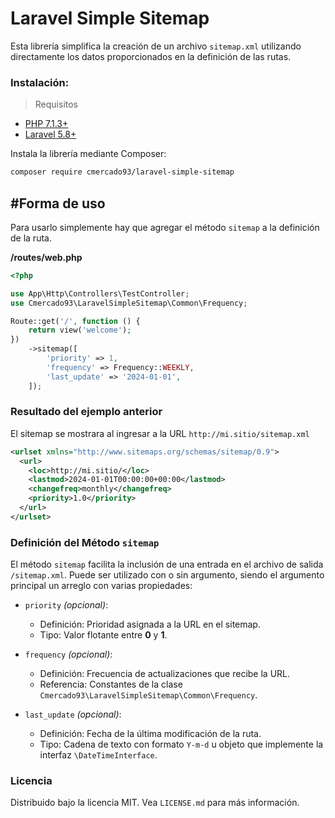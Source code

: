 # Laravel Simple Sitemap

Esta librería simplifica la creación de un archivo `sitemap.xml` utilizando directamente los datos proporcionados en la definición de las rutas.

### Instalación:

> Requisitos
- [PHP 7.1.3+](https://php.net/releases/)
- [Laravel 5.8+](https://github.com/laravel/laravel)

Instala la librería mediante Composer:

```bash
composer require cmercado93/laravel-simple-sitemap
```

## #Forma de uso

Para usarlo simplemente hay que agregar el método `sitemap` a la definición de la ruta.

**/routes/web.php**
```php
<?php

use App\Http\Controllers\TestController;
use Cmercado93\LaravelSimpleSitemap\Common\Frequency;

Route::get('/', function () {
    return view('welcome');
})
    ->sitemap([
        'priority' => 1,
        'frequency' => Frequency::WEEKLY,
        'last_update' => '2024-01-01',
    ]);
```

### Resultado del ejemplo anterior

El sitemap se mostrara al ingresar a la URL `http://mi.sitio/sitemap.xml`

```xml
<urlset xmlns="http://www.sitemaps.org/schemas/sitemap/0.9">
  <url>
    <loc>http://mi.sitio/</loc>
    <lastmod>2024-01-01T00:00:00+00:00</lastmod>
    <changefreq>monthly</changefreq>
    <priority>1.0</priority>
  </url>
</urlset>
```

### Definición del Método `sitemap`

El método `sitemap` facilita la inclusión de una entrada en el archivo de salida `/sitemap.xml`. Puede ser utilizado con o sin argumento, siendo el argumento principal un arreglo con varias propiedades:

- `priority` *(opcional)*:
  - Definición: Prioridad asignada a la URL en el sitemap.
  - Tipo: Valor flotante entre **0** y **1**.

- `frequency` *(opcional)*:
  - Definición: Frecuencia de actualizaciones que recibe la URL.
  - Referencia: Constantes de la clase `Cmercado93\LaravelSimpleSitemap\Common\Frequency`.

- `last_update` *(opcional)*:
  - Definición: Fecha de la última modificación de la ruta.
  - Tipo: Cadena de texto con formato `Y-m-d` u objeto que implemente la interfaz `\DateTimeInterface`.

### Licencia
Distribuido bajo la licencia MIT. Vea `LICENSE.md` para más información.
